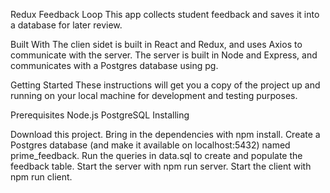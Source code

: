 Redux Feedback Loop
This app collects student feedback and saves it into a database for later review.

Built With
​The clien sidet is built in React and Redux, and uses Axios to communicate with the server. The server is built in Node and Express, and communicates with a Postgres database using pg.​

Getting Started
​These instructions will get you a copy of the project up and running on your local machine for development and testing purposes. 

Prerequisites
Node.js
PostgreSQL​
Installing
​

Download this project.
Bring in the dependencies with npm install.
Create a Postgres database (and make it available on localhost:5432) named prime_feedback.
Run the queries in data.sql to create and populate the feedback table.
Start the server with npm run server.
Start the client with npm run client.
​
